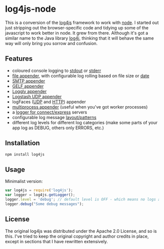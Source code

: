 # log4js-node

This is a conversion of the [log4js](https://github.com/stritti/log4js)
framework to work with [node](http://nodejs.org). I started out just stripping out the browser-specific code and tidying up some of the javascript to work better in node. It grew from there. Although it's got a similar name to the Java library [log4j](https://logging.apache.org/log4j/2.x/), thinking that it will behave the same way will only bring you sorrow and confusion.

## Features

* coloured console logging to [stdout](stdout.md) or [stderr](stderr.md)
* [file appender](file.md), with configurable log rolling based on file size or [date](dateFile.md)
* [SMTP appender](smtp.md)
* [GELF appender](gelf.md)
* [Loggly appender](loggly.md)
* [Logstash UDP appender](logstashUDP.md)
* logFaces ([UDP](logFaces-UDP.md) and [HTTP](logFaces-HTTP.md)) appender
* [multiprocess appender](multiprocess.md) (useful when you've got worker processes)
* a [logger for connect/express](connect-logger.md) servers
* configurable log message [layout/patterns](layouts.md)
* different log levels for different log categories (make some parts of your app log as DEBUG, others only ERRORS, etc.)

## Installation

```bash
npm install log4js
```

## Usage

Minimalist version:
```javascript
var log4js = require('log4js');
var logger = log4js.getLogger();
logger.level = 'debug'; // default level is OFF - which means no logs at all.
logger.debug("Some debug messages");
```

## License

The original log4js was distributed under the Apache 2.0 License, and so is this. I've tried to
keep the original copyright and author credits in place, except in sections that I have rewritten
extensively.
